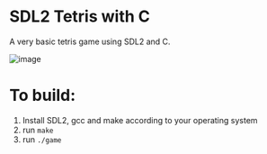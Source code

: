 # SDL2 Tetris with C

A very basic tetris game using SDL2 and C.


![image](https://github.com/vdiezel/sdl_tetris/assets/37934155/4829ecfb-9dc4-4e85-a0e9-9b615b6df712)


# To build:

1. Install SDL2, gcc and make according to your operating system
2. run `make`
3. run `./game`
